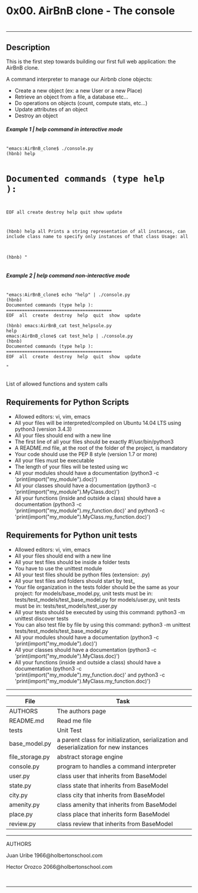 <h1>0x00. AirBnB clone - The console<h1>
<hr>

<h2>Description</h2>
<p>This is the first step towards building our first full web application: the AirBnB clone.</p>

<p>A command interpreter to manage our Airbnb clone objects:</p>

<ul>
<li>Create a new object (ex: a new User or a new Place)</li>
<li>Retrieve an object from a file, a database etc…</li>
<li>Do operations on objects (count, compute stats, etc…)</li>
<li>Update attributes of an object</li>
<li>Destroy an object</li>
</ul>
<h5>Example 1 | help command in interactive mode</h5>
<pre>
<code>
"emacs:AirBnB_clone$ ./console.py
(hbnb) help

Documented commands (type help <topic>):
========================================
EOF  all  create  destroy  help  quit  show  update

(hbnb) help all
Prints a string representation of all instances, can include class
        name to specify only instances of that class
        Usage: all <class name>

(hbnb)
"
</code>
</pre>

<h5>Example 2 | help command non-interactive mode</h5>

<pre>
<code>
"emacs:AirBnB_clone$ echo "help" | ./console.py
(hbnb)
Documented commands (type help <topic>):
========================================
EOF  all  create  destroy  help  quit  show  update

(hbnb) emacs:AirBnB_cat test_helpsole.py
help
emacs:AirBnB_clone$ cat test_help | ./console.py
(hbnb)
Documented commands (type help <topic>):
========================================
EOF  all  create  destroy  help  quit  show  update

"
</code>
</pre>


</h3>List of allowed functions and system calls</h3>
<h2>Requirements for Python Scripts</h2>
<ul>
<li>Allowed editors: vi, vim, emacs</li>
<li>All your files will be interpreted/compiled on Ubuntu 14.04 LTS using python3 (version 3.4.3)</li>
<li>All your files should end with a new line</li>
<li>The first line of all your files should be exactly #!/usr/bin/python3</li>
<li>A README.md file, at the root of the folder of the project, is mandatory</li>
<li>Your code should use the PEP 8 style (version 1.7 or more)</li>
<li>All your files must be executable</li>
<li>The length of your files will be tested using wc</li>
<li>All your modules should have a documentation (python3 -c 'print(import("my_module").doc)')</li>
<li>All your classes should have a documentation (python3 -c 'print(import("my_module").MyClass.doc)')</li>
<li>All your functions (inside and outside a class) should have a documentation (python3 -c 'print(import("my_module").my_function.doc)' and python3 -c 'print(import("my_module").MyClass.my_function.doc)')</li>
</ul>
<h2>Requirements for Python unit tests</h2>
<ul>
<li>Allowed editors: vi, vim, emacs</li>
<li>All your files should end with a new line</li>
<li>All your test files should be inside a folder tests</li>
<li>You have to use the unittest module</li>
<li>All your test files should be python files (extension: .py)</li>
<li>All your test files and folders should start by test_</li>
<li>Your file organization in the tests folder should be the same as your project: for models/base_model.py, unit tests must be in: tests/test_models/test_base_model.py for models/user.py, unit tests must be in: tests/test_models/test_user.py</li>
<li>All your tests should be executed by using this command: python3 -m unittest discover tests</li>
<li>You can also test file by file by using this command: python3 -m unittest tests/test_models/test_base_model.py</li>
<li>All your modules should have a documentation (python3 -c 'print(import("my_module").doc)')</li>
<li>All your classes should have a documentation (python3 -c 'print(import("my_module").MyClass.doc)')</li>
<li>All your functions (inside and outside a class) should have a documentation (python3 -c 'print(import("my_module").my_function.doc)' and python3 -c 'print(import("my_module").MyClass.my_function.doc)')</li>
</ul>
<hr>
<table>
<thead>
<tr>
<th>File</th>
<th>Task</th>
</tr>
</thead>
<tbody>
<tr>
<td>AUTHORS</td>
<td>The authors page</td>
</tr>
<tr>
<td>README.md</td>
<td>Read me file</td>
</tr>
<tr>
<td>tests</td>
<td>Unit Test</td>
</tr>
<tr>
<td>base_model.py</td>
<td>a parent class for initialization, serialization and deserialization for new instances</td>
</tr>
<tr>
<td>file_storage.py</td>
<td>abstract storage engine</td>
</tr>
<tr>
<td>console.py</td>
<td>program to handles a command interpreter</td>
</tr>
<tr>
<td>user.py</td>
<td>class user that inherits from BaseModel</td>
</tr>
<tr>
<td>state.py</td>
<td>class state that inherits from BaseModel</td>
</tr>
<tr>
<td>city.py</td>
<td>class city that inherits from BaseModel</td>
</tr>
<tr>
<td>amenity.py</td>
<td>class amenity that inherits from BaseModel</td>
</tr>
<tr>
<td>place.py</td>
<td>class place that inherits form BaseModel</td>
</tr>
<tr>
<td>review.py</td>
<td>class review that inherits from BaseModel</td>
</tr>
</body>
</table>
<hr>AUTHORS</h3>
<p>Juan Uribe 1966@holbertonschool.com</p>
<p>Hector Orozco 2066@holbertonschool.com</p>
<br>
<hr>
